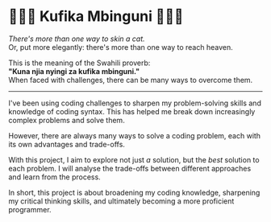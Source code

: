 # 🧑‍💻💫 Kufika Mbinguni 💫🧑‍💻

*There's more than one way to skin a cat.*  
Or, put more elegantly: there's more than one way to reach heaven.

This is the meaning of the Swahili proverb:  
**"Kuna njia nyingi za kufika mbinguni."**  
When faced with challenges, there can be many ways to overcome them.

---

I've been using coding challenges to sharpen my problem-solving skills and knowledge of coding syntax. This has helped me break down increasingly complex problems and solve them.

However, there are always many ways to solve a coding problem, each with its own advantages and trade-offs.

With this project, I aim to explore not just *a* solution, but the *best* solution to each problem. I will analyse the trade-offs between different approaches and learn from the process. 

In short, this project is about broadening my coding knowledge, sharpening my critical thinking skills, and ultimately becoming a more proficient programmer.
